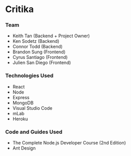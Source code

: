 # Critika
### Team
* Keith Tan (Backend + Project Owner)
* Ken Sodetz (Backend)
* Connor Todd (Backend)
* Brandon Sung (Frontend)
* Cyrus Santiago (Frontend)
* Julien San Diego (Frontend)

### Technologies Used
* React
* Node
* Express
* MongoDB
* Visual Studio Code
* mLab
* Heroku

### Code and Guides Used
* The Complete Node.js Developer Course (2nd Edition)
* Ant Design

